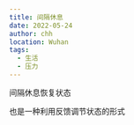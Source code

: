 ```yaml
---
title: 间隔休息
date: 2022-05-24
author: chh
location: Wuhan
tags:
  - 生活
  - 压力
---
```


间隔休息恢复状态

也是一种利用反馈调节状态的形式